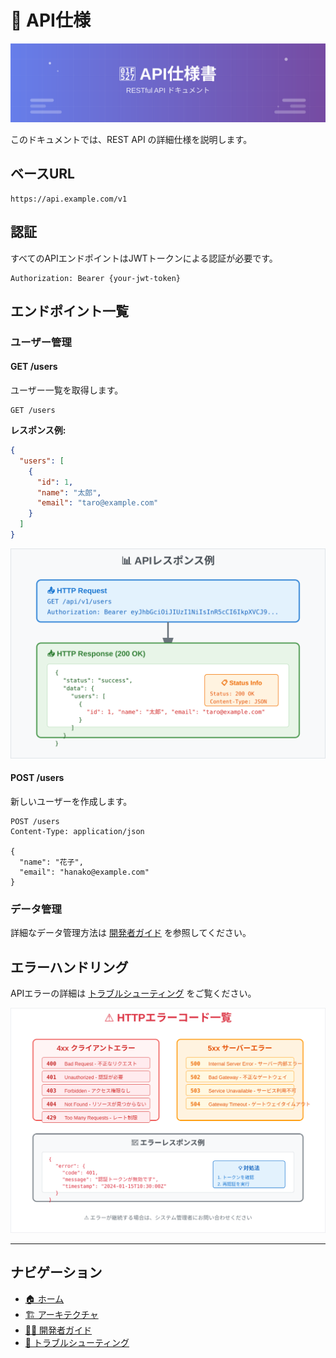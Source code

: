 # 🔧 API仕様

![API仕様](../images/api-reference.svg)

このドキュメントでは、REST API の詳細仕様を説明します。

## ベースURL

```
https://api.example.com/v1
```

## 認証

すべてのAPIエンドポイントはJWTトークンによる認証が必要です。

```http
Authorization: Bearer {your-jwt-token}
```

## エンドポイント一覧

### ユーザー管理

#### GET /users

ユーザー一覧を取得します。

```http
GET /users
```

**レスポンス例:**

```json
{
  "users": [
    {
      "id": 1,
      "name": "太郎",
      "email": "taro@example.com"
    }
  ]
}
```

![APIレスポンス例](../images/api-response-example.svg)

#### POST /users

新しいユーザーを作成します。

```http
POST /users
Content-Type: application/json

{
  "name": "花子",
  "email": "hanako@example.com"
}
```

### データ管理

詳細なデータ管理方法は [開発者ガイド](./developer-guide.md) を参照してください。

## エラーハンドリング

APIエラーの詳細は [トラブルシューティング](./troubleshooting.md#APIエラー) をご覧ください。

![エラーコード一覧](../images/error-codes.svg)

---

## ナビゲーション

- [🏠 ホーム](./README.md)
- [🏗️ アーキテクチャ](./architecture.md)
- [👨‍💻 開発者ガイド](./developer-guide.md)
- [🔧 トラブルシューティング](./troubleshooting.md)
